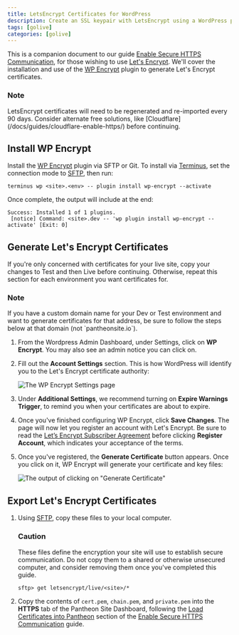 ```yaml
---
title: LetsEncrypt Certificates for WordPress
description: Create an SSL keypair with LetsEncrypt using a WordPress plugin.
tags: [golive]
categories: [golive]
---
```


This is a companion document to our guide [Enable Secure HTTPS Communication](/docs/enable-https/), for those wishing to use [Let's Encrypt](https://letsencrypt.org/). We'll cover the installation and use of the [WP Encrypt](https://wordpress.org/plugins/wp-encrypt/installation/) plugin to generate Let's Encrypt certificates.

<div class="alert alert-info">
<h3 class="info">Note</h3><p markdown="1">LetsEncrypt certificates will need to be regenerated and re-imported every 90 days. Consider alternate free solutions, like [Cloudflare](/docs/guides/cloudflare-enable-https/) before continuing.
</p>
</div>

## Install WP Encrypt

Install the [WP Encrypt](https://wordpress.org/plugins/wp-encrypt/installation/) plugin via SFTP or Git. To install via [Terminus](/docs/terminus), set the connection mode to [SFTP](https://pantheon.io/docs/sftp), then run: 

    terminus wp <site>.<env> -- plugin install wp-encrypt --activate

Once complete, the output will include at the end:

    Success: Installed 1 of 1 plugins.
     [notice] Command: <site>.dev -- 'wp plugin install wp-encrypt --activate' [Exit: 0]


## Generate Let's Encrypt Certificates

If you're only concerned with certificates for your live site, copy your changes to Test and then Live before continuing. Otherwise, repeat this section for each environment you want certificates for.

<div class="alert alert-info">
<h3 class="info">Note</h3><p markdown="1">If you have a custom domain name for your Dev or Test environment and want to generate certificates for that address, be sure to follow the steps below at that domain (not `<site>pantheonsite.io`).
</p>
</div>

1.  From the Wordpress Admin Dashboard, under Settings, click on **WP Encrypt**. You may also see an admin notice you can click on.

2.  Fill out the **Account Settings** section. This is how WordPress will identify you to the Let's Encrypt certificate authority:

    ![The WP Encrypt Settings page](/docs/assets/images/wp-encrypt-settings.png "WP-Encrypt Settings")

3.  Under **Additional Settings**, we recommend turning on **Expire Warnings Trigger**, to remind you when your certificates are about to expire.

4.  Once you've finished configuring WP Encrypt, click **Save Changes**. The page will now let you register an account with Let's Encrypt. Be sure to read the [Let’s Encrypt Subscriber Agreement](https://letsencrypt.org/documents/LE-SA-v1.1.1-August-1-2016.pdf) before clicking **Register Account**, which indicates your acceptance of the terms.

5.  Once you've registered, the **Generate Certificate** button appears. Once you click on it, WP Encrypt will generate your certificate and key files:

    ![The output of clicking on "Generate Certificate"](/docs/assets/images/wp-encrypt-output.png "WP-Encrypt Output")

## Export Let's Encrypt Certificates

1.  Using [SFTP](/docs/sftp/), copy these files to your local computer.

    <div class="alert alert-danger">
    <h3 class="info">Caution</h3><p markdown="1">
    These files define the encryption your site will use to establish secure communication. Do not copy them to a shared or otherwise unsecured computer, and consider removing them once you've completed this guide.
    </p>
    </div>

        sftp> get letsencrypt/live/<site>/*

2.  Copy the contents of `cert.pem`, `chain.pem`, and `private.pem` into the **HTTPS** tab of the Pantheon Site Dashboard, following the [Load Certificates into Pantheon](/docs/enable-https/#load-certificate-into-pantheon) section of the [Enable Secure HTTPS Communication](/docs/enable-https) guide.